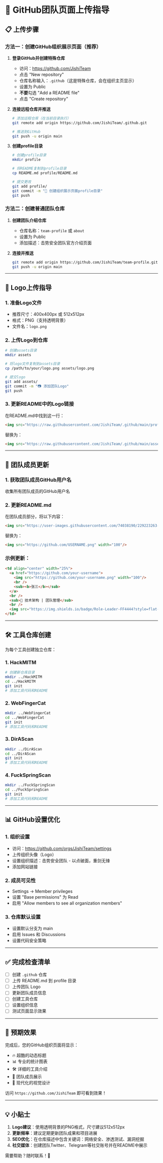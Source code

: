 # 🚀 GitHub团队页面上传指导

## 📋 上传步骤

### 方法一：创建GitHub组织展示页面（推荐）

1. **登录GitHub并创建特殊仓库**
   - 访问：https://github.com/JishiTeam
   - 点击 "New repository"
   - 仓库名称输入：`.github`（这是特殊仓库，会在组织主页显示）
   - 设置为 Public
   - **不要**勾选 "Add a README file"
   - 点击 "Create repository"

2. **连接远程仓库并推送**
   ```bash
   # 添加远程仓库（在当前目录执行）
   git remote add origin https://github.com/JishiTeam/.github.git
   
   # 推送到GitHub
   git push -u origin main
   ```

3. **创建profile目录**
   ```bash
   # 创建profile目录
   mkdir profile
   
   # 将README复制到profile目录
   cp README.md profile/README.md
   
   # 提交更改
   git add profile/
   git commit -m "📁 创建组织展示页面profile目录"
   git push
   ```

### 方法二：创建普通团队仓库

1. **创建团队介绍仓库**
   - 仓库名称：`team-profile` 或 `about`
   - 设置为 Public
   - 添加描述：击势安全团队官方介绍页面

2. **连接并推送**
   ```bash
   git remote add origin https://github.com/JishiTeam/team-profile.git
   git push -u origin main
   ```

---

## 🎨 Logo上传指导

### 1. 准备Logo文件
- 推荐尺寸：400x400px 或 512x512px
- 格式：PNG（支持透明背景）
- 文件名：`logo.png`

### 2. 上传Logo到仓库
```bash
# 创建assets目录
mkdir assets

# 将logo文件复制到assets目录
cp /path/to/your/logo.png assets/logo.png

# 提交logo
git add assets/
git commit -m "📷 添加团队Logo"
git push
```

### 3. 更新README中的Logo链接
在README.md中找到这一行：
```markdown
<img src="https://raw.githubusercontent.com/JishiTeam/.github/main/profile/logo.png" alt="击势安全团队" width="200"/>
```

替换为：
```markdown
<img src="https://raw.githubusercontent.com/JishiTeam/.github/main/assets/logo.png" alt="击势安全团队" width="200"/>
```

---

## 👥 团队成员更新

### 1. 获取团队成员GitHub用户名
收集所有团队成员的GitHub用户名

### 2. 更新README.md
在团队成员部分，将以下内容：
```markdown
<img src="https://user-images.githubusercontent.com/74038190/229223263-cf2e4b07-2615-4f87-9c38-e37600f8381a.gif" width="100"/>
```

替换为：
```markdown
<img src="https://github.com/USERNAME.png" width="100"/>
```

### 示例更新：
```markdown
<td align="center" width="25%">
  <a href="https://github.com/your-username">
    <img src="https://github.com/your-username.png" width="100"/>
    <br />
    <sub><b>张三</b></sub>
  </a>
  <br />
  <sub>🎯 技术架构 | 团队管理</sub>
  <br />
  <img src="https://img.shields.io/badge/Role-Leader-FF4444?style=flat-square">
</td>
```

---

## 🛠️ 工具仓库创建

为每个工具创建独立仓库：

### 1. HackMITM
```bash
# 创建新仓库目录
mkdir ../HackMITM
cd ../HackMITM
git init
# 添加工具代码和README
```

### 2. WebFingerCat
```bash
mkdir ../WebFingerCat
cd ../WebFingerCat
git init
# 添加工具代码和README
```

### 3. DirAScan
```bash
mkdir ../DirAScan
cd ../DirAScan
git init
# 添加工具代码和README
```

### 4. FuckSpringScan
```bash
mkdir ../FuckSpringScan
cd ../FuckSpringScan
git init
# 添加工具代码和README
```

---

## 📊 GitHub设置优化

### 1. 组织设置
- 访问：https://github.com/orgs/JishiTeam/settings
- 上传组织头像（Logo）
- 设置组织描述：击势安全团队 - 以点破面，重剑无锋
- 添加网站链接

### 2. 成员可见性
- Settings → Member privileges
- 设置 "Base permissions" 为 Read
- 启用 "Allow members to see all organization members"

### 3. 仓库默认设置
- 设置默认分支为 main
- 启用 Issues 和 Discussions
- 设置代码安全策略

---

## ✅ 完成检查清单

- [ ] 创建 `.github` 仓库
- [ ] 上传 README.md 到 profile 目录
- [ ] 上传团队 Logo
- [ ] 更新团队成员信息
- [ ] 创建工具仓库
- [ ] 设置组织信息
- [ ] 测试页面显示效果

---

## 🎯 预期效果

完成后，您的GitHub组织页面将显示：
- 🔥 超酷的动态标题
- 📊 专业的统计图表  
- 🛠️ 详细的工具介绍
- 👥 团队成员展示
- 🎨 现代化的视觉设计

访问 `https://github.com/JishiTeam` 即可看到效果！

---

## 💡 小贴士

1. **Logo建议**：使用透明背景的PNG格式，尺寸建议512x512px
2. **更新频率**：建议定期更新团队成果和项目进展
3. **SEO优化**：在仓库描述中包含关键词：网络安全、渗透测试、漏洞挖掘
4. **社交媒体**：创建团队Twitter、Telegram等社交账号并在README中展示

需要帮助？随时联系！🚀 